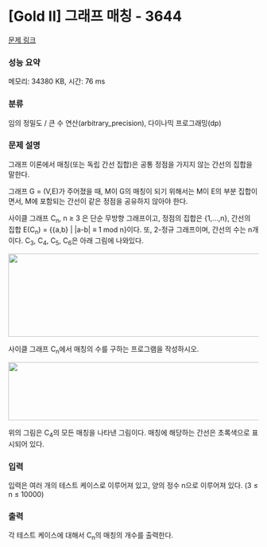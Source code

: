# [Gold II] 그래프 매칭 - 3644 

[문제 링크](https://www.acmicpc.net/problem/3644) 

### 성능 요약

메모리: 34380 KB, 시간: 76 ms

### 분류

임의 정밀도 / 큰 수 연산(arbitrary_precision), 다이나믹 프로그래밍(dp)

### 문제 설명

<p>그래프 이론에서 매칭(또는 독립 간선 집합)은 공통 정점을 가지지 않는 간선의 집합을 말한다.</p>

<p>그래프 G = (V,E)가 주어졌을 때, M이 G의 매칭이 되기 위해서는 M이 E의 부분 집합이면서, M에 포함되는 간선이 같은 정점을 공유하지 않아야 한다.</p>

<p>사이클 그래프 C<sub>n</sub>, n ≥ 3 은 단순 무방향 그래프이고, 정점의 집합은 {1,...,n}, 간선의 집합 E(C<sub>n</sub>) = {{a,b} | |a-b| ≡ 1 mod n}이다. 또, 2-정규 그래프이며, 간선의 수는 n개 이다. C<sub>3</sub>, C<sub>4</sub>, C<sub>5</sub>, C<sub>6</sub>은 아래 그림에 나와있다.</p>

<p><img alt="" src="" style="height:167px; width:627px"></p>

<p>사이클 그래프 C<sub>n</sub>에서 매칭의 수를 구하는 프로그램을 작성하시오.</p>

<p><img alt="" src="" style="height:117px; width:613px"></p>

<p>위의 그림은 C<sub>4</sub>의 모든 매칭을 나타낸 그림이다. 매칭에 해당하는 간선은 초록색으로 표시되어 있다.</p>

### 입력 

 <p>입력은 여러 개의 테스트 케이스로 이루어져 있고, 양의 정수 n으로 이루어져 있다. (3 ≤ n ≤ 10000)</p>

### 출력 

 <p>각 테스트 케이스에 대해서 C<sub>n</sub>의 매칭의 개수를 출력한다.</p>

